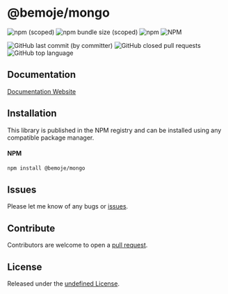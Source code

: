 # @bemoje/mongo



![npm (scoped)](https://img.shields.io/npm/v/%40bemoje/trie-map)
![npm bundle size (scoped)](https://img.shields.io/bundlephobia/minzip/%40bemoje/mongo)
![npm](https://img.shields.io/npm/dt/%40bemoje/mongo)
![NPM](https://img.shields.io/npm/l/%40bemoje%2Fmongo)

![GitHub last commit (by committer)](https://img.shields.io/github/last-commit/bemoje/tsmono)
![GitHub closed pull requests](https://img.shields.io/github/issues-pr-closed/bemoje/tsmono)
![GitHub top language](https://img.shields.io/github/languages/top/bemoje/tsmono)


## Documentation
[Documentation Website](https://bemoje.github.io/tsmono/modules/mongo.html)

## Installation
This library is published in the NPM registry and can be installed using any compatible package manager.

#### NPM
```sh
npm install @bemoje/mongo
```


## Issues
Please let me know of any bugs or [issues](https://github.com/bemoje/tsmono/issues).

## Contribute
Contributors are welcome to open a [pull request](https://github.com/bemoje/tsmono/pulls).

## License
Released under the [undefined License](./LICENSE).